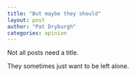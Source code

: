 ```yaml
---
title: "But maybe they should"
layout: post
author: "Pat Dryburgh"
categories: opinion
---
```


Not all posts need a title.

<!-- excerpt_separator -->

They sometimes just want to be left alone.